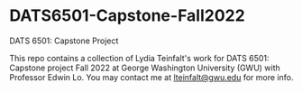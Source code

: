 # DATS6501-Capstone-Fall2022
DATS 6501: Capstone Project

This repo contains a collection of Lydia Teinfalt's work for DATS 6501: Capstone project Fall 2022 at George Washington University (GWU) with Professor Edwin Lo. You may contact me at lteinfalt@gwu.edu for more info.
